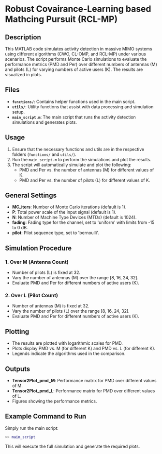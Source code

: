 # Robust Covairance-Learning based Mathcing Pursuit (RCL-MP)

## Description
This MATLAB code simulates activity detection in massive MIMO systems using different algorithms (CWO, CL-OMP, and RCL-MP) under various scenarios. The script performs Monte Carlo simulations to evaluate the performance metrics (PMD and Per) over different numbers of antennas (M) and pilots (L) for varying numbers of active users (K). The results are visualized in plots.

## Files
- **`functions/`**: Contains helper functions used in the main script.
- **`utils/`**: Utility functions that assist with data processing and simulation setup.
- **`main_script.m`**: The main script that runs the activity detection simulations and generates plots.

## Usage
1. Ensure that the necessary functions and utils are in the respective folders (`functions/` and `utils/`).
2. Run the `main_script.m` to perform the simulations and plot the results.
3. The script will automatically simulate and plot the following:
   - PMD and Per vs. the number of antennas (M) for different values of K.
   - PMD and Per vs. the number of pilots (L) for different values of K.

## General Settings
- **MC_iters**: Number of Monte Carlo iterations (default is 1).
- **P**: Total power scale of the input signal (default is 1).
- **N**: Number of Machine Type Devices (MTDs) (default is 1024).
- **fading**: Fading type for the channel, set to 'uniform' with limits from -15 to 0 dB.
- **pilot**: Pilot sequence type, set to 'bernoulli'.

## Simulation Procedure
### 1. Over M (Antenna Count)
- Number of pilots (L) is fixed at 32.
- Vary the number of antennas (M) over the range [8, 16, 24, 32].
- Evaluate PMD and Per for different numbers of active users (K).

### 2. Over L (Pilot Count)
- Number of antennas (M) is fixed at 32.
- Vary the number of pilots (L) over the range [8, 16, 24, 32].
- Evaluate PMD and Per for different numbers of active users (K).

## Plotting
- The results are plotted with logarithmic scales for PMD.
- Plots display PMD vs. M (for different K) and PMD vs. L (for different K).
- Legends indicate the algorithms used in the comparison.

## Outputs
- **Tensor2Plot_pmd_M**: Performance matrix for PMD over different values of M.
- **Tensor2Plot_pmd_L**: Performance matrix for PMD over different values of L.
- Figures showing the performance metrics.

## Example Command to Run
Simply run the main script: 
```matlab
>> main_script
```
This will execute the full simulation and generate the required plots.
